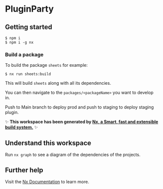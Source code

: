 # PluginParty

## Getting started

```
$ npm i
$ npm i -g nx
```
### Build a package

To build the package `sheets` for example:
```
$ nx run sheets:build
```

This will build `sheets` along with all its dependencies.

You can then navigate to the `packages/<packageName>` you want to develop in.

Push to Main branch to deploy prod and push to staging to deploy staging plugin.

✨ **This workspace has been generated by [Nx, a Smart, fast and extensible build system.](https://nx.dev)** ✨

## Understand this workspace

Run `nx graph` to see a diagram of the dependencies of the projects.

## Further help

Visit the [Nx Documentation](https://nx.dev) to learn more.
